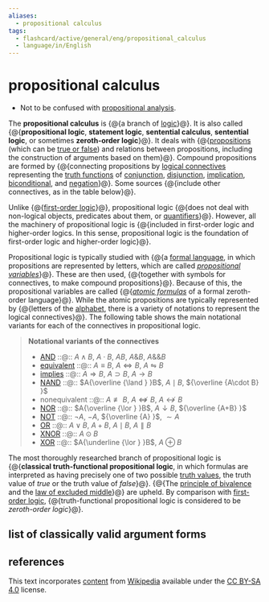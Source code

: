 ```yaml
---
aliases:
  - propositional calculus
tags:
  - flashcard/active/general/eng/propositional_calculus
  - language/in/English
---
```


# propositional calculus

- Not to be confused with [propositional analysis](theory%20of%20descriptions.md).

The __propositional calculus__ is {@{a branch of [logic](logic.md)}@}. It is also called {@{__propositional logic__, __statement logic__, __sentential calculus__, __sentential logic__, or sometimes __zeroth-order logic__}@}. It deals with {@{[propositions](proposition.md) (which can be [true or false](truth%20value.md)) and relations between propositions, including the construction of arguments based on them}@}. Compound propositions are formed by {@{connecting propositions by [logical connectives](logical%20connective.md) representing the [truth functions](truth%20function.md) of [conjunction](logical%20conjunction.md), [disjunction](logical%20disjunction.md), [implication](material%20conditional.md), [biconditional](logical%20biconditional.md), and [negation](negation.md)}@}. Some sources {@{include other connectives, as in the table below}@}. <!--SR:!2028-09-20,1144,350!2026-10-25,540,310!2028-02-17,974,350!2026-07-11,490,310!2027-04-16,725,330-->

Unlike {@{[first-order logic](first-order%20logic.md)}@}, propositional logic {@{does not deal with non-logical objects, predicates about them, or [quantifiers](quantifier%20(logic).md)}@}. However, all the machinery of propositional logic is {@{included in first-order logic and higher-order logics. In this sense, propositional logic is the foundation of first-order logic and higher-order logic}@}. <!--SR:!2028-07-24,1097,350!2026-10-07,566,310!2025-08-19,262,330-->

Propositional logic is typically studied with {@{a [formal language](formal%20language.md), in which propositions are represented by letters, which are called _[propositional variables](propositional%20variable.md)_}@}. These are then used, {@{together with symbols for connectives, to make compound propositions}@}. Because of this, the propositional variables are called {@{_[atomic formulas](atomic%20formula.md)_ of a formal zeroth-order language}@}. While the atomic propositions are typically represented by {@{letters of the [alphabet](alphabet.md), there is a variety of notations to represent the logical connectives}@}. The following table shows the main notational variants for each of the connectives in propositional logic. <!--SR:!2027-12-06,849,330!2026-06-23,479,310!2026-02-20,359,290!2027-12-10,851,330-->

> __Notational variants of the connectives__
>
> - [AND](logical%20conjunction.md) ::@:: $A\land B$, $A\cdot B$, $AB$, $A\&B$, $A\&\&B$ <!--SR:!2025-08-27,269,330!2025-08-21,264,330-->
> - [equivalent](logical%20biconditional.md) ::@:: $A\equiv B$, $A\Leftrightarrow B$, $A\leftrightharpoons B$ <!--SR:!2028-06-15,1065,350!2025-10-24,316,330-->
> - [implies](material%20conditional.md) ::@:: $A\Rightarrow B$, $A\supset B$, $A\rightarrow B$ <!--SR:!2025-10-26,317,330!2028-04-25,1026,350-->
> - [NAND](sheffer%20stroke.md) ::@:: $A{\overline {\land } }B$, $A\mid B$, ${\overline {A\cdot B} }$ <!--SR:!2026-04-11,431,310!2027-03-10,697,330-->
> - nonequivalent ::@:: $A\not \equiv B$, $A\not \Leftrightarrow B$, $A\nleftrightarrow B$ <!--SR:!2025-09-04,276,330!2028-06-02,1056,350-->
> - [NOR](Logical%20NOR.md) ::@:: $A{\overline {\lor } }B$, $A\downarrow B$, ${\overline {A+B} }$ <!--SR:!2025-10-16,299,310!2026-07-13,500,310-->
> - [NOT](negation.md) ::@:: $\neg A$, $-A$, ${\overline {A} }$, $\sim A$ <!--SR:!2028-01-02,934,350!2028-02-16,974,350-->
> - [OR](logical%20disjunction.md) ::@:: $A\lor B$, $A+B$, $A\mid B$, $A\parallel B$ <!--SR:!2028-05-07,1038,350!2025-10-02,298,330-->
> - [XNOR](XNOR%20gate.md) ::@:: $A\odot B$ <!--SR:!2025-10-29,268,270!2025-11-18,321,310-->
> - [XOR](exclusive%20or.md) ::@:: $A{\underline {\lor } }B$, $A\oplus B$ <!--SR:!2027-10-12,802,290!2026-01-31,379,310-->

The most thoroughly researched branch of propositional logic is {@{__classical truth-functional propositional logic__, in which formulas are interpreted as having precisely one of two possible [truth values](truth%20value.md), the truth value of _true_ or the truth value of _false_}@}. {@{The [principle of bivalence](principle%20of%20bivalence.md) and the [law of excluded middle](law%20of%20excluded%20middle.md)}@} are upheld. By comparison with [first-order logic](first-order%20logic.md), {@{truth-functional propositional logic is considered to be _zeroth-order logic_}@}. <!--SR:!2025-11-10,207,290!2025-08-17,262,330!2027-04-02,714,330-->

## list of classically valid argument forms

## references

This text incorporates [content](https://en.wikipedia.org/wiki/propositional_calculus) from [Wikipedia](Wikipedia.md) available under the [CC BY-SA 4.0](https://creativecommons.org/licenses/by-sa/4.0/) license.
